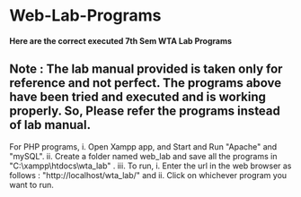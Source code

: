 # Web-Lab-Programs
#### Here are the correct executed 7th Sem WTA Lab Programs

## Note : The lab manual provided is taken only for reference and not perfect. The programs above have been tried and executed and is working properly. So, Please refer the programs instead of lab manual.

For PHP programs, 
    i. Open Xampp app, and Start and Run "Apache" and "mySQL".
    ii. Create a folder named web_lab and save all the programs in "C:\xampp\htdocs\wta_lab" . 
    iii. To run, 
        i. Enter the url in the web browser as follows : "http://localhost/wta_lab/" and 
        ii. Click on whichever program you want to run. 
